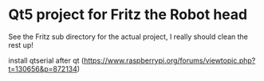 # Qt5 project for Fritz the Robot head

See the Fritz sub directory for the actual project, I really should clean the rest up!

install qtserial after qt (https://www.raspberrypi.org/forums/viewtopic.php?t=130656&p=872134)
